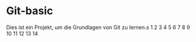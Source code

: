 # Git-basic
Dies ist ein Projekt, um die Grundlagen von Git zu lernen.s
1
2
3
4
5
6
7
8
9
10
11
12
13
14
